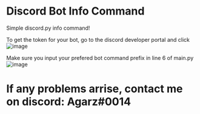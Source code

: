 # Discord Bot Info Command
Simple discord.py info command!



To get the token for your bot, go to the discord developer portal and click 
![image](https://user-images.githubusercontent.com/86589008/123597461-5fbfd700-d7c1-11eb-95fb-4be1dcc1f57b.png)

Make sure you input your prefered bot command prefix in line 6 of main.py
![image](https://user-images.githubusercontent.com/86589008/123597687-a3b2dc00-d7c1-11eb-9c44-4a1cd9ad2b6b.png)


# If any problems arrise, contact me on discord: Agarz#0014
